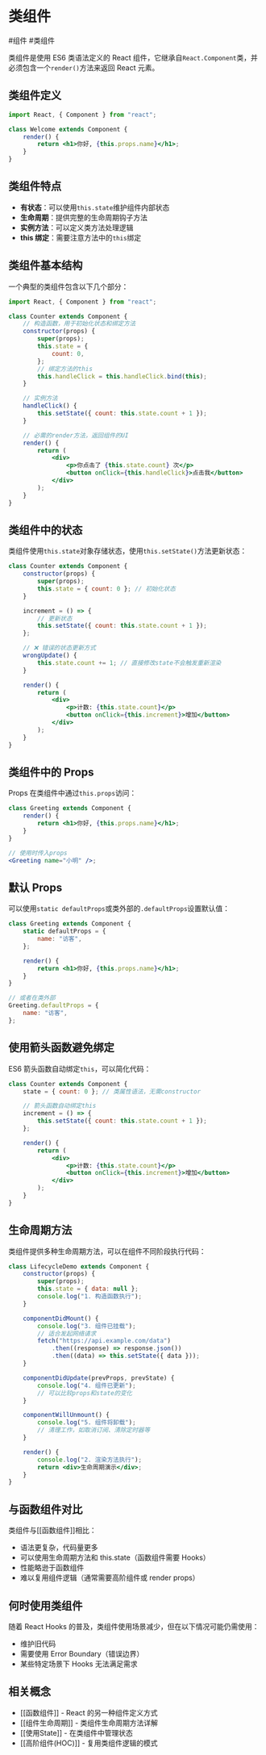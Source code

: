 # 类组件

#组件 #类组件

类组件是使用 ES6 类语法定义的 React 组件，它继承自`React.Component`类，并必须包含一个`render()`方法来返回 React 元素。

## 类组件定义

```jsx
import React, { Component } from "react";

class Welcome extends Component {
    render() {
        return <h1>你好, {this.props.name}</h1>;
    }
}
```

## 类组件特点

-   **有状态**：可以使用`this.state`维护组件内部状态
-   **生命周期**：提供完整的生命周期钩子方法
-   **实例方法**：可以定义类方法处理逻辑
-   **this 绑定**：需要注意方法中的`this`绑定

## 类组件基本结构

一个典型的类组件包含以下几个部分：

```jsx
import React, { Component } from "react";

class Counter extends Component {
    // 构造函数，用于初始化状态和绑定方法
    constructor(props) {
        super(props);
        this.state = {
            count: 0,
        };
        // 绑定方法的this
        this.handleClick = this.handleClick.bind(this);
    }

    // 实例方法
    handleClick() {
        this.setState({ count: this.state.count + 1 });
    }

    // 必需的render方法，返回组件的UI
    render() {
        return (
            <div>
                <p>你点击了 {this.state.count} 次</p>
                <button onClick={this.handleClick}>点击我</button>
            </div>
        );
    }
}
```

## 类组件中的状态

类组件使用`this.state`对象存储状态，使用`this.setState()`方法更新状态：

```jsx
class Counter extends Component {
    constructor(props) {
        super(props);
        this.state = { count: 0 }; // 初始化状态
    }

    increment = () => {
        // 更新状态
        this.setState({ count: this.state.count + 1 });
    };

    // ❌ 错误的状态更新方式
    wrongUpdate() {
        this.state.count += 1; // 直接修改state不会触发重新渲染
    }

    render() {
        return (
            <div>
                <p>计数: {this.state.count}</p>
                <button onClick={this.increment}>增加</button>
            </div>
        );
    }
}
```

## 类组件中的 Props

Props 在类组件中通过`this.props`访问：

```jsx
class Greeting extends Component {
    render() {
        return <h1>你好, {this.props.name}</h1>;
    }
}

// 使用时传入props
<Greeting name="小明" />;
```

## 默认 Props

可以使用`static defaultProps`或类外部的`.defaultProps`设置默认值：

```jsx
class Greeting extends Component {
    static defaultProps = {
        name: "访客",
    };

    render() {
        return <h1>你好, {this.props.name}</h1>;
    }
}

// 或者在类外部
Greeting.defaultProps = {
    name: "访客",
};
```

## 使用箭头函数避免绑定

ES6 箭头函数自动绑定`this`，可以简化代码：

```jsx
class Counter extends Component {
    state = { count: 0 }; // 类属性语法，无需constructor

    // 箭头函数自动绑定this
    increment = () => {
        this.setState({ count: this.state.count + 1 });
    };

    render() {
        return (
            <div>
                <p>计数: {this.state.count}</p>
                <button onClick={this.increment}>增加</button>
            </div>
        );
    }
}
```

## 生命周期方法

类组件提供多种生命周期方法，可以在组件不同阶段执行代码：

```jsx
class LifecycleDemo extends Component {
    constructor(props) {
        super(props);
        this.state = { data: null };
        console.log("1. 构造函数执行");
    }

    componentDidMount() {
        console.log("3. 组件已挂载");
        // 适合发起网络请求
        fetch("https://api.example.com/data")
            .then((response) => response.json())
            .then((data) => this.setState({ data }));
    }

    componentDidUpdate(prevProps, prevState) {
        console.log("4. 组件已更新");
        // 可以比较props和state的变化
    }

    componentWillUnmount() {
        console.log("5. 组件将卸载");
        // 清理工作，如取消订阅、清除定时器等
    }

    render() {
        console.log("2. 渲染方法执行");
        return <div>生命周期演示</div>;
    }
}
```

## 与函数组件对比

类组件与[[函数组件]]相比：

-   语法更复杂，代码量更多
-   可以使用生命周期方法和 this.state（函数组件需要 Hooks）
-   性能略逊于函数组件
-   难以复用组件逻辑（通常需要高阶组件或 render props）

## 何时使用类组件

随着 React Hooks 的普及，类组件使用场景减少，但在以下情况可能仍需使用：

-   维护旧代码
-   需要使用 Error Boundary（错误边界）
-   某些特定场景下 Hooks 无法满足需求

## 相关概念

-   [[函数组件]] - React 的另一种组件定义方式
-   [[组件生命周期]] - 类组件生命周期方法详解
-   [[使用State]] - 在类组件中管理状态
-   [[高阶组件(HOC)]] - 复用类组件逻辑的模式

